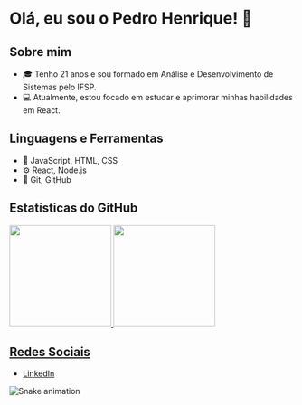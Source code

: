 # Olá, eu sou o Pedro Henrique! 👋

## Sobre mim
- 🎓 Tenho 21 anos e sou formado em Análise e Desenvolvimento de Sistemas pelo IFSP.
- 💻 Atualmente, estou focado em estudar e aprimorar minhas habilidades em React.

## Linguagens e Ferramentas
- 🔧 JavaScript, HTML, CSS
- ⚙️ React, Node.js
- 🚀 Git, GitHub


## Estatísticas do GitHub
<div>
<a href="https://github.com/pedrogoncalves23">
<img loading="lazy" height="180em" src="https://github-readme-stats.vercel.app/api/top-langs/?username=pedrogoncalves23&layout=compact&langs_count=7&theme=dracula"/>
<img loading="lazy" height="180em" src="https://github-readme-stats.vercel.app/api?username=pedrogoncalves23&show_icons=true&theme=dracula&include_all_commits=true&count_private=true"/>
</div>

## Redes Sociais
- [LinkedIn](https://www.linkedin.com/in/pedrohgonçalves)

![Snake animation](https://github.com/pedrogoncalves23/pedrogoncalves23/blob/output/github-contribution-grid-snake.svg)
